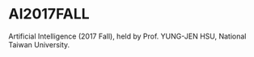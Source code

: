 # AI2017FALL
Artificial Intelligence (2017 Fall), held by Prof. YUNG-JEN HSU, National Taiwan University.
